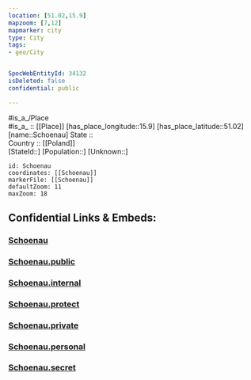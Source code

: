```yaml
---
location: [51.02,15.9] 
mapzoom: [7,12] 
mapmarker: city 
type: City
tags:
- geo/City


SpocWebEntityId: 34132
isDeleted: false
confidential: public

---
```

#is_a_/Place  
#is_a_ :: [[Place]] 
[has_place_longitude::15.9] 
[has_place_latitude::51.02] 
[name::Schoenau] 
State ::  
Country :: [[Poland]]  
[StateId::] 
[Population::] 
[Unknown::] 


```leaflet
id: Schoenau
coordinates: [[Schoenau]] 
markerFile: [[Schoenau]] 
defaultZoom: 11 
maxZoom: 18
```


## Confidential Links & Embeds: 

### [Schoenau](/_Standards/Earth/Continent/Europe/Europe~East/Poland/Provinces~Poland/Lower_Silesian/City/Schoenau.md) 

### [Schoenau.public](/_public/Earth/Continent/Europe/Europe~East/Poland/Provinces~Poland/Lower_Silesian/City/Schoenau.public.md) 

### [Schoenau.internal](/_internal/Earth/Continent/Europe/Europe~East/Poland/Provinces~Poland/Lower_Silesian/City/Schoenau.internal.md) 

### [Schoenau.protect](/_protect/Earth/Continent/Europe/Europe~East/Poland/Provinces~Poland/Lower_Silesian/City/Schoenau.protect.md) 

### [Schoenau.private](/_private/Earth/Continent/Europe/Europe~East/Poland/Provinces~Poland/Lower_Silesian/City/Schoenau.private.md) 

### [Schoenau.personal](/_personal/Earth/Continent/Europe/Europe~East/Poland/Provinces~Poland/Lower_Silesian/City/Schoenau.personal.md) 

### [Schoenau.secret](/_secret/Earth/Continent/Europe/Europe~East/Poland/Provinces~Poland/Lower_Silesian/City/Schoenau.secret.md)

